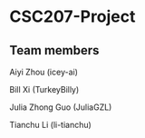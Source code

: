 # CSC207-Project

## Team members
Aiyi Zhou (icey-ai)

Bill Xi (TurkeyBilly)

Julia Zhong Guo (JuliaGZL)

Tianchu Li (li-tianchu)
